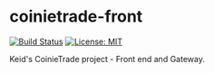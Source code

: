 # coinietrade-front

[![Build Status][circleci-image]][circleci-url] [![License: MIT][license-image]][license-url]

Keid's CoinieTrade project - Front end and Gateway.

[circleci-url]: https://circleci.com/gh/keidrun/coinietrade-front/tree/master
[circleci-image]: https://circleci.com/gh/keidrun/coinietrade-front/tree/master.svg?style=svg
[depstat-url]: https://david-dm.org/keidrun/coinietrade-front
[depstat-image]: https://david-dm.org/keidrun/coinietrade-front.svg
[license-url]: https://opensource.org/licenses/GPL-3.0
[license-image]: https://img.shields.io/badge/License-GPL3-yellow.svg
